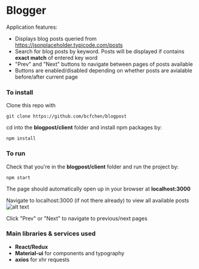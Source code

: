 # Blogger
Application features:
- Displays blog posts queried from https://jsonplaceholder.typicode.com/posts
- Search for blog posts by keyword. Posts will be displayed if contains __exact match__ of entered key word
- "Prev" and "Next" buttons to navigate between pages of posts available
- Buttons are enabled/disabled depending on whether posts are avialable before/after current page

### To install
Clone this repo with 
```
git clone https://github.com/bcfchen/blogpost
```
cd into the __blogpost/client__ folder and install npm packages by:
```
npm install
```

### To run
Check that you're in the __blogpost/client__ folder and run the project by:
```
npm start
```
The page should automatically open up in your browser at __localhost:3000__

Navigate to localhost:3000 (if not there already) to view all available posts
![alt text](https://s15.postimg.cc/7lx74sse3/Screen_Shot_2018-07-15_at_11.12.07_PM.png "Search Blog Posts")

Click "Prev" or "Next" to navigate to previous/next pages

### Main libraries & services used
- __React/Redux__
- __Material-ui__ for components and typography
- __axios__ for xhr requests
